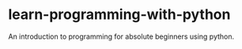 # learn-programming-with-python
An introduction to programming for absolute beginners using python.
